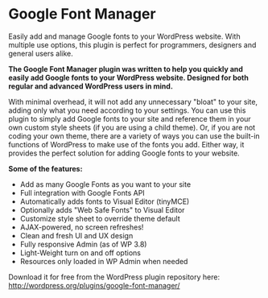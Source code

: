 Google Font Manager
=========

Easily add and manage Google fonts to your WordPress website. With multiple use options, this plugin is perfect for programmers, designers and general users alike.

**The Google Font Manager plugin was written to help you quickly and easily add Google fonts to your WordPress website. Designed for both regular and advanced WordPress users in mind.** 

With minimal overhead, it will not add any unnecessary "bloat" to your site, adding only what you need according to your settings. You can use this plugin to simply add Google fonts to your site and reference them in your own custom style sheets (if you are using a child theme). Or, if you are not coding your own theme, there are a variety of ways you can use the built-in functions of WordPress to make use of the fonts you add. Either way, it provides the perfect solution for adding Google fonts to your website.

**Some of the features:**

* Add as many Google Fonts as you want to your site
* Full integration with Google Fonts API
* Automatically adds fonts to Visual Editor (tinyMCE)
* Optionally adds "Web Safe Fonts" to Visual Editor 
* Customize style sheet to override theme default
* AJAX-powered, no screen refreshes! 
* Clean and fresh UI and UX design
* Fully responsive Admin (as of WP 3.8)
* Light-Weight turn on and off options
* Resources only loaded in WP Admin when needed

Download it for free from the WordPress plugin repository here: http://wordpress.org/plugins/google-font-manager/